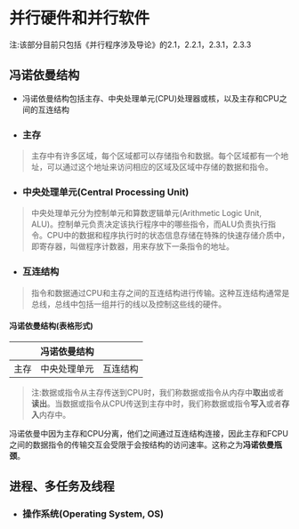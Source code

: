 # **并行硬件和并行软件**

注:该部分目前只包括《并行程序涉及导论》的2.1，2.2.1，2.3.1，2.3.3

## **冯诺依曼结构**
- 冯诺依曼结构包括主存、中央处理单元(CPU)处理器或核，以及主存和CPU之间的互连结构

- ### **主存**
> 主存中有许多区域，每个区域都可以存储指令和数据。每个区域都有一个地址，可以通过这个地址来访问相应的区域及区域中存储的数据和指令。

- ### **中央处理单元(Central Processing Unit)**
> 中央处理单元分为控制单元和算数逻辑单元(Arithmetic Logic Unit, ALU)。控制单元负责决定该执行程序中的哪些指令，而ALU负责执行指令。CPU中的数据和程序执行时的状态信息存储在特殊的快速存储介质中，即寄存器，叫做程序计数器，用来存放下一条指令的地址。

- ### **互连结构**
> 指令和数据通过CPU和主存之间的互连结构进行传输。这种互连结构通常是总线，总线中包括一组并行的线以及控制这些线的硬件。

#### 冯诺依曼结构(表格形式)

| | 冯诺依曼结构 | |
|-|:-----------:|-|
|主存|中央处理单元|互连结构|

> 注:数据或指令从主存传送到CPU时，我们称数据或指令从内存中**取出**或者**读出**。当数据或指令从CPU传送到主存中时，我们称数据或指令**写入**或者**存入**内存中。

冯诺依曼中因为主存和CPU分离，他们之间通过互连结构连接，因此主存和FCPU之间的数据指令的传输交互会受限于会按结构的访问速率。这称之为**冯诺依曼瓶颈**。

## **进程、多任务及线程**

- ### **操作系统(Operating System, OS)**
